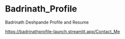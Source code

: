 # Badrinath_Profile
Badrinath Deshpande Profile and Resume 

https://badrinathprofile-launch.streamlit.app/Contact_Me
